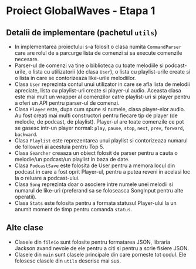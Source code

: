 # Proiect GlobalWaves  - Etapa 1

## Detalii de implementare (pachetul `utils`)

  + In implementarea proiectului s-a folosit o clasa numita `CommandParser` care are rolul de a parcurge lista de comenzi si
sa execute comenzile necesare.
  + Parser-ul de comenzi va tine o biblioteca cu toate melodiile si podcast-urile, o lista cu utilizatorii (de clasa `User`), o lista cu
playlist-urile create si o lista in care se contorizeaza like-urile melodiilor.
  + Clasa `User` reprezinta contul unui utilizator in care se afla lista de melodii apreciate, lista cu playlist-uri create si
player-ul audio. Aceasta clasa este mai mult un wrapper al comenzilor catre playlist-uri si player pentru a oferi un API
pentru parser-ul de comenzi.
  + Clasa `Player` este, dupa cum spune si numele, clasa player-elor audio. Au fost creati mai multi constructori pentru fiecare
tip de player (de melodie, de podcast, de playlist). Player-ul are toate comenzile ce pot se gasesc intr-un player normal:
`play`, `pause`, `stop`, `next`, `prev`, `forward`, `backward`.
  + Clasa `Playlist` este reprezentarea unui playlist si contorizeaza numarul de followeri ai acestuia pentru Top 5.
  + Clasa `Searcher` creaaza un obiect folosit de parser pentru a cauta o melodie/un podcast/un playlist in baza de date.
  + Clasa `PodcastSave` este folosita de User pentru a memora locul din podcast in care a fost oprit Player-ul, pentru a putea
reveni in acelasi loc la o reluare a podcast-ului.
  + Clasa `Song` reprezinta doar o asociere intre numele unei melodii si numarul de like-uri (preferand sa se foloseasca SongInput pentru alte operatii).
  + Clasa `Stats` este folosita pentru a formata statusul Player-ului la un anumit moment de timp pentru comanda `status`.

## Alte clase
  + Clasele din `fileio` sunt folosite pentru formatarea JSON, libraria Jackson avand nevoie de ele pentru a citi si pentru a scrie fisiere JSON.
  + Clasele din `main` sunt clasele principale din care porneste tot codul. Ele folosesc clasele din `utils` descrise mai sus.